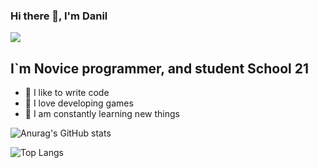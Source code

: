 ### Hi there 👋, I'm Danil
![](https://komarev.com/ghpvc/?username=danil2283376)

## I`m Novice programmer, and student School 21
- 💪 I like to write code
- 🎉 I love developing games
- 🥅 I am constantly learning new things

![Anurag's GitHub stats](https://github-readme-stats.vercel.app/api?username=danil2283376)

![Top Langs](https://github-readme-stats.vercel.app/api/top-langs/?username=danil2283376&layout=compact&hide=Objective-C,Roff&langs_count=6)

